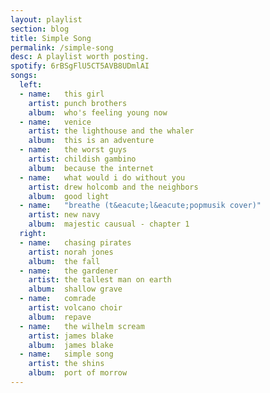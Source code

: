 ```yaml
---
layout: playlist
section: blog
title: Simple Song
permalink: /simple-song
desc: A playlist worth posting.
spotify: 6rBSgFlU5CT5AVB8UDmlAI
songs:
  left:
  - name:   this girl
    artist: punch brothers
    album:  who's feeling young now
  - name:   venice
    artist: the lighthouse and the whaler
    album:  this is an adventure
  - name:   the worst guys
    artist: childish gambino
    album:  because the internet
  - name:   what would i do without you
    artist: drew holcomb and the neighbors
    album:  good light
  - name:   "breathe (t&eacute;l&eacute;popmusik cover)"
    artist: new navy
    album:  majestic causual - chapter 1
  right:
  - name:   chasing pirates
    artist: norah jones
    album:  the fall
  - name:   the gardener
    artist: the tallest man on earth
    album:  shallow grave
  - name:   comrade
    artist: volcano choir
    album:  repave
  - name:   the wilhelm scream
    artist: james blake
    album:  james blake
  - name:   simple song
    artist: the shins
    album:  port of morrow
---
```

